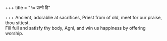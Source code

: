 +++
title = "१० प्रत्नो हि"

+++
Ancient, adorablie at sacrifices, Priest from of old, meet for our praise, thou sittest.  
     Fill full and satisfy thy body, Agni, and win us happiness by offering worship.
